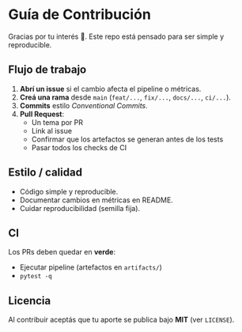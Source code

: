 # Guía de Contribución

Gracias por tu interés 🙌. Este repo está pensado para ser simple y reproducible.

## Flujo de trabajo
1. **Abrí un issue** si el cambio afecta el pipeline o métricas.
2. **Creá una rama** desde `main` (`feat/...`, `fix/...`, `docs/...`, `ci/...`).
3. **Commits** estilo *Conventional Commits*.
4. **Pull Request**:
   - Un tema por PR
   - Link al issue
   - Confirmar que los artefactos se generan antes de los tests
   - Pasar todos los checks de CI

## Estilo / calidad
- Código simple y reproducible.
- Documentar cambios en métricas en README.
- Cuidar reproducibilidad (semilla fija).

## CI
Los PRs deben quedar en **verde**:
- Ejecutar pipeline (artefactos en `artifacts/`)
- `pytest -q`

## Licencia
Al contribuir aceptás que tu aporte se publica bajo **MIT** (ver `LICENSE`).
